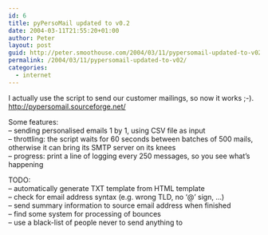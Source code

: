 ```yaml
---
id: 6
title: pyPersoMail updated to v0.2
date: 2004-03-11T21:55:20+01:00
author: Peter
layout: post
guid: http://peter.smoothouse.com/2004/03/11/pypersomail-updated-to-v02/
permalink: /2004/03/11/pypersomail-updated-to-v02/
categories:
  - internet
---
```

I actually use the script to send our customer mailings, so now it works ;-).  
<http://pypersomail.sourceforge.net/>

Some features:  
&#8211; sending personalised emails 1 by 1, using CSV file as input  
&#8211; throttling: the script waits for 60 seconds between batches of 500 mails, otherwise it can bring its SMTP server on its knees  
&#8211; progress: print a line of logging every 250 messages, so you see what&#8217;s happening

TODO:  
&#8211; automatically generate TXT template from HTML template  
&#8211; check for email address syntax (e.g. wrong TLD, no &#8216;@&#8217; sign, &#8230;)  
&#8211; send summary information to source email address when finished  
&#8211; find some system for processing of bounces  
&#8211; use a black-list of people never to send anything to